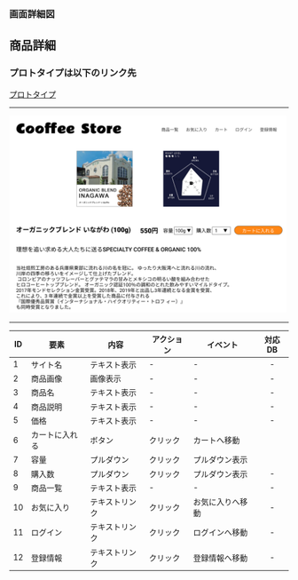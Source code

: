 ### 画面詳細図
## 商品詳細
### プロトタイプは以下のリンク先
[プロトタイプ](https://www.figma.com/file/dJshBH0rUFQ7I3o4DV8ukD/%E3%82%AA%E3%83%AA%E3%82%B8%E3%83%8A%E3%83%AB%E3%82%B5%E3%82%A4%E3%83%88?node-id=21%3A15)
*****
<img src="../img/INAGAWA.png" width = "500">

*****
|ID|要素|内容|アクション|イベント|対応DB|
|---|---|---|---|---|:---:|
|1|サイト名|テキスト表示|-|-|-|
|2|商品画像|画像表示|-|-|-|
|3|商品名|テキスト表示|-|-|-|
|4|商品説明|テキスト表示|-|-|-|
|5|価格|テキスト表示|-|-|-|
|6|カートに入れる|ボタン|クリック|カートへ移動||
|7|容量|プルダウン|クリック|プルダウン表示||
|8|購入数|プルダウン|クリック|プルダウン表示|-|
|9|商品一覧|テキスト表示|-|-|-|
|10|お気に入り|テキストリンク|クリック|お気に入りへ移動|-|
|11|ログイン|テキストリンク|クリック|ログインへ移動|-|
|12|登録情報|テキストリンク|クリック|登録情報へ移動|-|
